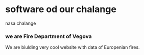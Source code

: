 # software od our chalange
nasa chalange

### we are Fire Department of Vegova
We are biulding very cool website with data of Europenian fires. 